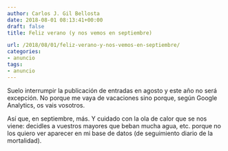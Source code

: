 ```yaml
---
author: Carlos J. Gil Bellosta
date: 2018-08-01 08:13:41+00:00
draft: false
title: Feliz verano (y nos vemos en septiembre)

url: /2018/08/01/feliz-verano-y-nos-vemos-en-septiembre/
categories:
- anuncio
tags:
- anuncio
---
```


Suelo interrumpir la publicación de entradas en agosto y este año no será excepción. No porque me vaya de vacaciones sino porque, según Google Analytics, os vais vosotros.

Así que, en septiembre, más. Y cuidado con la ola de calor que se nos viene: decidles a vuestros mayores que beban mucha agua, etc. porque no los quiero ver aparecer en mi base de datos (de seguimiento diario de la mortalidad).